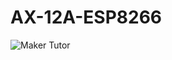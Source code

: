 # AX-12A-ESP8266

![Maker Tutor](https://4.bp.blogspot.com/-86dE-3eEZts/W8l87mROgdI/AAAAAAABL2s/x-neoYUOEI4116yHHbAozHmYShUEWV0lwCLcBGAs/s640/Screen%2BShot%2B2561-10-19%2Bat%2B13.40.48.png)
